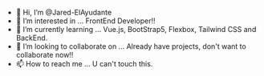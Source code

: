 - 👋 Hi, I’m @Jared-ElAyudante
- 👀 I’m interested in ... FrontEnd Developer!!
- 🌱 I’m currently learning ... Vue.js, BootStrap5, Flexbox, Tailwind CSS and BackEnd. 
- 💞️ I’m looking to collaborate on ... Already have projects, don't want to collaborate now!!
- 📫 How to reach me ... U can't touch this.

<!---
Jared-ElAyudante/Jared-ElAyudante is a ✨ special ✨ repository because its `README.md` (this file) appears on your GitHub profile.
You can click the Preview link to take a look at your changes.
--->
